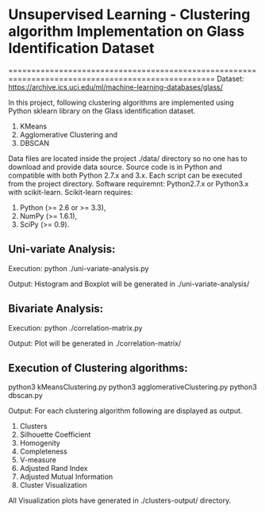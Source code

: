 # Unsupervised Learning - Clustering algorithm Implementation on Glass Identification Dataset
===================================================================================================
Dataset: https://archive.ics.uci.edu/ml/machine-learning-databases/glass/

In this project, following clustering algorithms are implemented using Python sklearn library on the Glass identification dataset.
1. KMeans
2. Agglomerative Clustering and
3. DBSCAN

Data files are located inside the project ./data/ directory so no one has to download and provide data source. Source code is in Python and compatible with both Python 2.7.x and 3.x. Each script can be executed from the project directory.
Software requiremnt:
Python2.7.x or Python3.x with scikit-learn.
Scikit-learn requires:
1. Python (>= 2.6 or >= 3.3),
2. NumPy (>= 1.6.1),
3. SciPy (>= 0.9).

Uni-variate Analysis:
-----------------------
Execution:
python ./uni-variate-analysis.py

Output:
Histogram and Boxplot will be generated in ./uni-variate-analysis/

Bivariate Analysis:
-----------------------
Execution:
python ./correlation-matrix.py

Output:
Plot will be generated in ./correlation-matrix/

Execution of Clustering algorithms:
--------------------------------------
python3 kMeansClustering.py
python3 agglomerativeClustering.py
python3 dbscan.py

Output:
For each clustering algorithm following are displayed as output.
1. Clusters
2. Silhouette Coefficient
3. Homogenity
4. Completeness
5. V-measure
6. Adjusted Rand Index
7. Adjusted Mutual Information
8. Cluster Visualization

All Visualization plots have generated in ./clusters-output/ directory.
